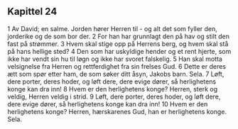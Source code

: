 ## Kapittel 24

1 Av David; en salme. Jorden hører Herren til - og alt det som fyller den, jorderike og de som bor der.
2 For han har grunnlagt den på hav og stilt den fast på strømmer.
3 Hvem skal stige opp på Herrens berg, og hvem skal stå på hans hellige sted?
4 Den som har uskyldige hender og et rent hjerte, som ikke har vendt sin hu til løgn og ikke har svoret falskelig.
5 Han skal motta velsignelse fra Herren og rettferdighet fra sin frelses Gud.
6 Dette er deres ætt som spør etter ham, de som søker ditt åsyn, Jakobs barn. Sela.
7 Løft, dere porter, deres hoder, og løft dere, dere evige dører, så herlighetens konge kan dra inn!
8 Hvem er den herlighetens konge? Herren, sterk og veldig, Herren veldig i strid.
9 Løft, dere porter, deres hoder, og løft dere, dere evige dører, så herlighetens konge kan dra inn!
10 Hvem er den herlighetens konge? Herren, hærskarenes Gud, han er herlighetens konge. Sela.
